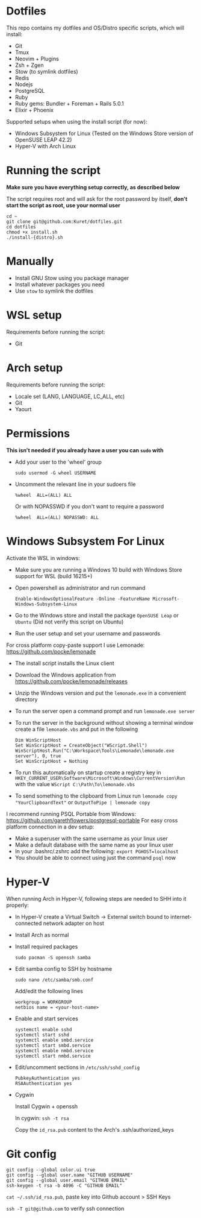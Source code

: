 # Dotfiles

This repo contains my dotfiles and OS/Distro specific scripts, which will install:
- Git
- Tmux
- Neovim + Plugins
- Zsh + Zgen
- Stow (to symlink dotfiles)
- Redis
- Nodejs
- PostgreSQL
- Ruby
- Ruby gems: Bundler + Foreman + Rails 5.0.1
- Elixir + Phoenix

Supported setups when using the install script (for now):
- Windows Subsystem for Linux (Tested on the Windows Store version of OpenSUSE LEAP 42.2)
- Hyper-V with Arch Linux

# Running the script

**Make sure you have everything setup correctly, as described below**

The script requires root and will ask for the root password by itself, **don't start the script as root, use your normal user**

```
cd ~
git clone git@github.com:Kuret/dotfiles.git
cd dotfiles
chmod +x install.sh
./install-{distro}.sh
```

# Manually

- Install GNU Stow using you package manager
- Install whatever packages you need
- Use `stow` to symlink the dotfiles

# WSL setup

Requirements before running the script:
- Git

# Arch setup

Requirements before running the script:
- Locale set (LANG, LANGUAGE, LC_ALL, etc)
- Git
- Yaourt

# Permissions

**This isn't needed if you already have a user you can `sudo` with**

- Add your user to the 'wheel' group

   `sudo usermod -G wheel USERNAME`
   
- Uncomment the relevant line in your sudoers file

   `%wheel  ALL=(ALL) ALL`
   
   Or with NOPASSWD if you don't want to require a password
   
   `%wheel  ALL=(ALL) NOPASSWD: ALL`

# Windows Subsystem For Linux

Activate the WSL in windows:
- Make sure you are running a Windows 10 build with Windows Store support for WSL (build 16215+)
- Open powershell as administrator and run command

   `Enable-WindowsOptionalFeature -Online -FeatureName Microsoft-Windows-Subsystem-Linux`
   
- Go to the Windows store and install the package `OpenSUSE Leap` or `Ubuntu` (Did not verify this script on Ubuntu)
- Run the user setup and set your username and passwords

For cross platform copy-paste support I use Lemonade: https://github.com/pocke/lemonade
- The install script installs the Linux client
- Download the Windows application from https://github.com/pocke/lemonade/releases
- Unzip the Windows version and put the `lemonade.exe` in a convenient directory
- To run the server open a command prompt and run `lemonade.exe server`
- To run the server in the background without showing a terminal window create a file `lemonade.vbs` and put in the following
   ```
   Dim WinScriptHost
   Set WinScriptHost = CreateObject("WScript.Shell")
   WinScriptHost.Run("C:\Workspace\Tools\Lemonade\lemonade.exe server"), 0, true
   Set WinScriptHost = Nothing
   ```
- To run this automatically on startup create a registry key in `HKEY_CURRENT_USER\Software\Microsoft\Windows\CurrentVersion\Run` with the value `WScript C:\Path\To\lemonade.vbs`

- To send something to the clipboard from Linux run `lemonade copy "YourClipboardText"` or `OutputToPipe | lemonade copy`

I recommend running PSQL Portable from Windows: https://github.com/garethflowers/postgresql-portable
For easy cross platform connection in a dev setup:
- Make a superuser with the same username as your linux user
- Make a default database with the same name as your linux user
- In your .bashrc/.zshrc add the following: `export PGHOST=localhost`
- You should be able to connect using just the command `psql` now

# Hyper-V

When running Arch in Hyper-V, following steps are needed to SHH into it properly:
- In Hyper-V create a Virtual Switch -> External switch bound to internet-connected network adapter on host
- Install Arch as normal
- Install required packages

   `sudo pacman -S openssh samba`

- Edit samba config to SSH by hostname

  `sudo nano /etc/samba/smb.conf`

  Add/edit the following lines

    ```
    workgroup = WORKGROUP
    netbios name = <your-host-name>
    ```
- Enable and start services

  ```
  systemctl enable sshd
  systemctl start sshd
  systemctl enable smbd.service
  systemctl start smbd.service
  systemctl enable nmbd.service
  systemctl start nmbd.service
  ```
  
- Edit/uncomment sections in `/etc/ssh/sshd_config`
  
  ```
  PubkeyAuthentication yes
  RSAAuthentication yes
  ```
  
- Cygwin

   Install Cygwin + openssh

  In cygwin: `ssh -t rsa`
  
  Copy the `id_rsa.pub` content to the Arch's .ssh/authorized_keys
  
# Git config

  ```
  git config --global color.ui true
  git config --global user.name "GITHUB USERNAME"
  git config --global user.email "GITHUB EMAIL"
  ssh-keygen -t rsa -b 4096 -C "GITHUB EMAIL"
  ```
  
  `cat ~/.ssh/id_rsa.pub`, paste key into Github account > SSH Keys
  
  `ssh -T git@github.com` to verify ssh connection
